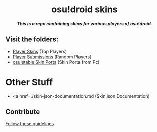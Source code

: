 <h1 align="center">osu!droid skins</h1>
<h5 align="center">This is a repo containing skins for various players of osu!droid.</h5>

## Visit the folders:
- <a href=./player-skins/readme.md>Player Skins</a> (Top Players)
- <a href=./player-submissions/readme.md>Player Submissions</a> (Random Players)
- <a href=./Ports/readme.md>osu!stable Skin Ports</a> (Skin Ports from Pc)

# Other Stuff
- <a href=./skin-json-documentation.md</a> (Skin.json Documentation)

## Contribute
<a href=./skin-request-sample.md>Follow these guidelines</a>
